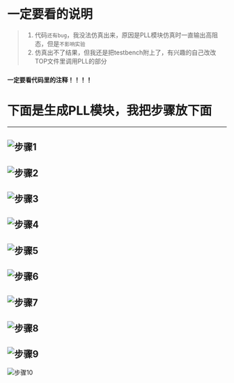 # 一定要看的说明  
> 1. 代码`还有bug`，我没法仿真出来，原因是PLL模块仿真时一直输出高阻态，但是`不影响实验`  
> 2. 仿真出不了结果，但我还是把testbench附上了，有兴趣的自己改改TOP文件里调用PLL的部分  
### `一定要看代码里的注释！！！！`

# 下面是生成PLL模块，我把步骤放下面  
------
![步骤1](https://github.com/DuCeli/SWJTU-/blob/master/7.%E5%8D%A0%E7%A9%BA%E6%AF%94%E6%B5%8B%E9%87%8F%E4%BB%AA/%E7%94%9F%E6%88%90PLL%E6%A8%A1%E5%9D%97%E6%AD%A5%E9%AA%A4/1.png)
------
![步骤2](https://github.com/DuCeli/SWJTU-/blob/master/7.%E5%8D%A0%E7%A9%BA%E6%AF%94%E6%B5%8B%E9%87%8F%E4%BB%AA/%E7%94%9F%E6%88%90PLL%E6%A8%A1%E5%9D%97%E6%AD%A5%E9%AA%A4/2.png)
------
![步骤3](https://github.com/DuCeli/SWJTU-/blob/master/7.%E5%8D%A0%E7%A9%BA%E6%AF%94%E6%B5%8B%E9%87%8F%E4%BB%AA/%E7%94%9F%E6%88%90PLL%E6%A8%A1%E5%9D%97%E6%AD%A5%E9%AA%A4/3.png)
------
![步骤4](https://github.com/DuCeli/SWJTU-/blob/master/7.%E5%8D%A0%E7%A9%BA%E6%AF%94%E6%B5%8B%E9%87%8F%E4%BB%AA/%E7%94%9F%E6%88%90PLL%E6%A8%A1%E5%9D%97%E6%AD%A5%E9%AA%A4/4.png)
------
![步骤5](https://github.com/DuCeli/SWJTU-/blob/master/7.%E5%8D%A0%E7%A9%BA%E6%AF%94%E6%B5%8B%E9%87%8F%E4%BB%AA/%E7%94%9F%E6%88%90PLL%E6%A8%A1%E5%9D%97%E6%AD%A5%E9%AA%A4/5.png)
------
![步骤6](https://github.com/DuCeli/SWJTU-/blob/master/7.%E5%8D%A0%E7%A9%BA%E6%AF%94%E6%B5%8B%E9%87%8F%E4%BB%AA/%E7%94%9F%E6%88%90PLL%E6%A8%A1%E5%9D%97%E6%AD%A5%E9%AA%A4/6.png)
------
![步骤7](https://github.com/DuCeli/SWJTU-/blob/master/7.%E5%8D%A0%E7%A9%BA%E6%AF%94%E6%B5%8B%E9%87%8F%E4%BB%AA/%E7%94%9F%E6%88%90PLL%E6%A8%A1%E5%9D%97%E6%AD%A5%E9%AA%A4/7.png)
------
![步骤8](https://github.com/DuCeli/SWJTU-/blob/master/7.%E5%8D%A0%E7%A9%BA%E6%AF%94%E6%B5%8B%E9%87%8F%E4%BB%AA/%E7%94%9F%E6%88%90PLL%E6%A8%A1%E5%9D%97%E6%AD%A5%E9%AA%A4/8.png)
------
![步骤9](https://github.com/DuCeli/SWJTU-/blob/master/7.%E5%8D%A0%E7%A9%BA%E6%AF%94%E6%B5%8B%E9%87%8F%E4%BB%AA/%E7%94%9F%E6%88%90PLL%E6%A8%A1%E5%9D%97%E6%AD%A5%E9%AA%A4/9.png)
------
![步骤10](https://github.com/DuCeli/SWJTU-/blob/master/7.%E5%8D%A0%E7%A9%BA%E6%AF%94%E6%B5%8B%E9%87%8F%E4%BB%AA/%E7%94%9F%E6%88%90PLL%E6%A8%A1%E5%9D%97%E6%AD%A5%E9%AA%A4/10.png)
